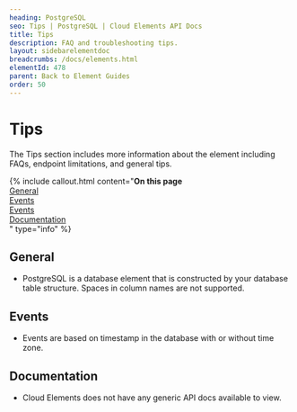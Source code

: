 ```yaml
---
heading: PostgreSQL
seo: Tips | PostgreSQL | Cloud Elements API Docs
title: Tips
description: FAQ and troubleshooting tips.
layout: sidebarelementdoc
breadcrumbs: /docs/elements.html
elementId: 478
parent: Back to Element Guides
order: 50
---
```


# Tips

The Tips section includes more information about the element including FAQs, endpoint limitations, and general tips.

{% include callout.html content="<strong>On this page</strong></br><a href=#general>General</a></br><a href=#events>Events</a></br><a href=#events>Events</a></br><a href=#documentation>Documentation</a></br>" type="info" %}

## General

* PostgreSQL is a database element that is constructed by your database table structure. Spaces in column names are not supported.

## Events

* Events are based on timestamp in the database with or without time zone.

## Documentation

* Cloud Elements does not have any generic API docs available to view.
